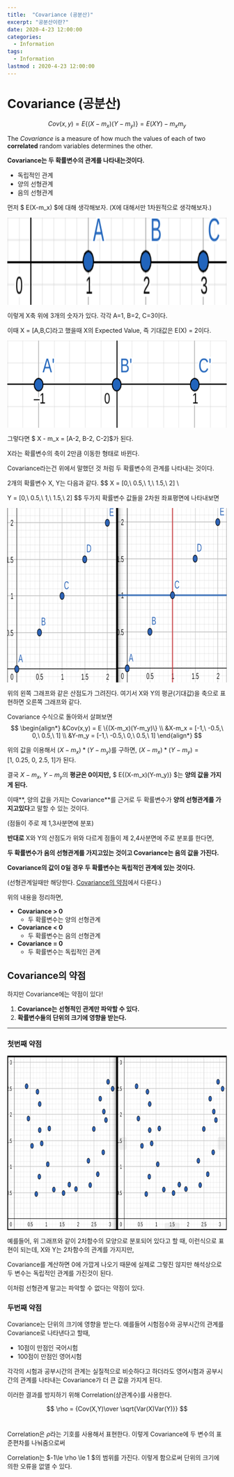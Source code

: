 ```yaml
---
title:  "Covariance (공분산)"
excerpt: "공분산이란?"
date: 2020-4-23 12:00:00
categories:
  - Information
tags:
  - Information
lastmod : 2020-4-23 12:00:00
---
```




# Covariance (공분산)

$$
 Cov(x,y) = E\{(X-m_x)(Y-m_y)\} = E(XY) -m_xm_y 
$$

The *Covariance* is a measure of how much the values of each of two **correlated** random variables determines the other. 

**Covariance는 두 확률변수의 관계를 나타내는것이다.**

- 독립적인 관계
- 양의 선형관계
- 음의 선형관계



먼저 $ E(X-m_x) $에 대해 생각해보자. (X에 대해서만 1차원적으로 생각해보자.)

<img src="../images/About Covariance/1.png" width="800px" height="200px" align="center"> 

이렇게 X축 위에 3개의 숫자가 있다. 각각 A=1, B=2, C=3이다.

이때 X = [A,B,C]라고 했을때 X의 Expected Value, 즉 기대값은 E(X) = 2이다.



<img src="../images/About Covariance/2.png" width="800px" height="200px" align="center"> 

그렇다면 $ X - m_x = [A-2, B-2, C-2]$가 된다. 

X라는 확률변수의 축이 2만큼 이동한 형태로 바뀐다.



Covariance라는건 위에서 말했던 것 처럼 두 확률변수의 관계를 나타내는 것이다.

2개의 확률변수 X, Y는 다음과 같다.
$$
X = [0,\ 0.5,\ 1,\ 1.5,\ 2] \\

Y = [0,\ 0.5,\ 1,\ 1.5,\ 2]
$$
두가지 확률변수 값들을 2차원 좌표평면에 나타내보면

<img src="../images/About Covariance/3-4.png" width="800px" height="400px" align="center"> 

위의 왼쪽 그래프와 같은 산점도가 그려진다. 여기서 X와 Y의 평균(기대값)을 축으로 표현하면 오른쪽 그래프와 같다.

Covariance 수식으로 돌아와서 살펴보면
$$
\begin{align*}
&Cov(x,y) = E \{(X-m_x)(Y-m_y)\} \\
&X-m_x = [-1,\ -0.5,\ 0,\ 0.5,\ 1] \\
&Y-m_y = [-1,\ -0.5,\ 0,\ 0.5,\ 1]
\end{align*}
$$


위의 값을 이용해서 $(X-m_x) * (Y-m_y)$를 구하면, $(X-m_x) * (Y-m_y) = [1,\ 0.25,\ 0,\ 2.5,\ 1]$가 된다. 

결국 $X-m_x, \ Y-m_y$의 **평균은 0이지만,** $ E\{(X-m_x)(Y-m_y)\} $는 **양의 값을 가지게 된다.**



이때**, 양의 값을 가지는 Covariance**를 근거로 두 확률변수가 **양의 선형관계를 가지고있다**고 말할 수 있는 것이다. 

(점들이 주로 제 1,3사분면에 분포)



**반대로** X와 Y의 산점도가 위와 다르게 점들이 제 2,4사분면에 주로 분포를 한다면,

**두 확률변수가 음의 선형관계를 가지고있는 것이고 Covariance는 음의 값을 가진다.**



 **Covariance의 값이 0일 경우 두 확률변수는 독립적인 관계에 있는 것이다.** 

(선형관계일때만 해당한다. [Covariance의 약점](#covariance의-약점)에서 다룬다.)



위의 내용을 정리하면,

- **Covariance > 0**
  - 두 확률변수는 양의 선형관계
- **Covariance < 0**
  - 두 확률변수는 음의 선형관계
- **Covariance = 0**
  - 두 확률변수는 독립적인 관계



## Covariance의 약점

하지만 Covariance에는 약점이 있다!

1. **Covariance는 선형적인 관계만 파악할 수 있다.**
2. **확률변수들의 단위의 크기에 영향을 받는다.**

---

### 첫번째 약점

<img src="../images/About Covariance/5-6.png" width="800px" height="400px" align="center"> 

예를들어, 위 그래프와 같이 2차함수의 모양으로 분포되어 있다고 할 때, 이런식으로 표현이 되는데, X와 Y는 2차함수의 관계를 가지지만,

Covariance를 계산하면 0에 가깝게 나오기 때문에 실제로 그렇진 않지만 해석상으로 두 변수는 독립적인 관계를 가진것이 된다. 

이처럼 선형관계 말고는 파악할 수 없다는 약점이 있다.



### 두번째 약점

Covariance는 단위의 크기에 영향을 받는다. 예를들어 시험점수와 공부시간의 관계를 Covariance로 나타낸다고 할때,

- 10점이 만점인 국어시험
- 100점이 만점인 영어시험

각각의 시험과 공부시간의 관계는 실질적으로 비슷하다고 하더라도 영어시험과 공부시간의 관계를 나타내는 Covariance가 더 큰 값을 가지게 된다.

이러한 결과를 방지하기 위해 Correlation(상관계수)를 사용한다.


$$
\rho = {Cov(X,Y)\over \sqrt{Var(X)Var(Y)}}
$$
​        

Correlation은 $\rho$라는 기호를 사용해서 표현한다. 이렇게 Covariance에 두 변수의 표준편차를 나눠줌으로써 

Correlation는 $-1\le \rho \le 1 $의 범위를 가진다. 이렇게 함으로써 단위의 크기에 의한 오류을 없앨 수 있다.

